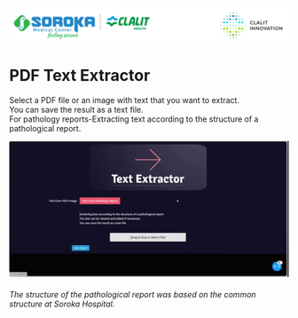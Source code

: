 ![alt text](./assets/header_logo.png)
# PDF Text Extractor

Select a PDF file or an image with text that you want to extract.  
You can save the result as a text file.  
For pathology reports-Extracting text according to the structure of a pathological report.

![Pathology example](pathology_demo_gif.gif)

###### The structure of the pathological report was based on the common structure at Soroka Hospital.
